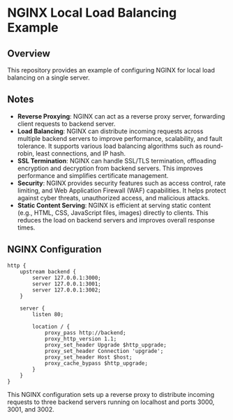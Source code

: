 # NGINX Local Load Balancing Example

## Overview

This repository provides an example of configuring NGINX for local load balancing on a single server.

## Notes

- **Reverse Proxying**: NGINX can act as a reverse proxy server, forwarding client requests to backend server.
- **Load Balancing**: NGINX can distribute incoming requests across multiple backend servers to improve performance, scalability, and fault tolerance. It supports various load balancing algorithms such as round-robin, least connections, and IP hash.
- **SSL Termination**: NGINX can handle SSL/TLS termination, offloading encryption and decryption from backend servers. This improves performance and simplifies certificate management.
- **Security**: NGINX provides security features such as access control, rate limiting, and Web Application Firewall (WAF) capabilities. It helps protect against cyber threats, unauthorized access, and malicious attacks.
- **Static Content Serving**: NGINX is efficient at serving static content (e.g., HTML, CSS, JavaScript files, images) directly to clients. This reduces the load on backend servers and improves overall response times.

## NGINX Configuration

```nginx
http {
    upstream backend {
        server 127.0.0.1:3000;
        server 127.0.0.1:3001;
        server 127.0.0.1:3002;
    }

    server {
        listen 80;

        location / {
            proxy_pass http://backend;
            proxy_http_version 1.1;
            proxy_set_header Upgrade $http_upgrade;
            proxy_set_header Connection 'upgrade';
            proxy_set_header Host $host;
            proxy_cache_bypass $http_upgrade;
        }
    }
}
```
This NGINX configuration sets up a reverse proxy to distribute incoming requests to three backend servers running on localhost and ports 3000, 3001, and 3002.